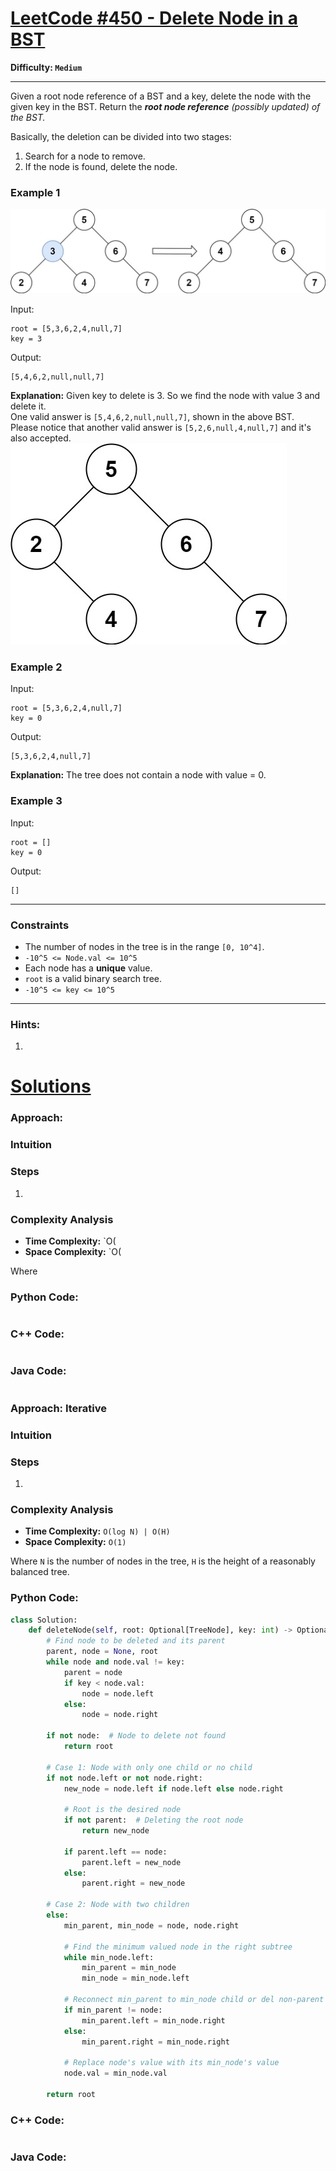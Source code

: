 # [LeetCode #450 - Delete Node in a BST](https://leetcode.com/problems/delete-node-in-a-bst/)

**Difficulty: `Medium`**

---

Given a root node reference of a BST and a key, delete the node with the given key in the BST. Return the ***root node reference*** *(possibly updated) of the BST.*

Basically, the deletion can be divided into two stages:
1. Search for a node to remove.
2. If the node is found, delete the node.

### Example 1

![Example 1 Image](del_node_1.jpg)

Input: 
```
root = [5,3,6,2,4,null,7]
key = 3
```
Output: 
```
[5,4,6,2,null,null,7]
```

**Explanation:** Given key to delete is 3. So we find the node with value 3 and delete it.  
One valid answer is `[5,4,6,2,null,null,7]`, shown in the above BST.  
Please notice that another valid answer is `[5,2,6,null,4,null,7]` and it's also accepted.  
![Example 1 supplement](del_node_supp.jpg)

### Example 2

Input: 
```
root = [5,3,6,2,4,null,7]
key = 0
```
Output: 
```
[5,3,6,2,4,null,7]
```
**Explanation:** The tree does not contain a node with value = 0.


### Example 3

Input: 
```
root = []
key = 0
```
Output: 
```
[]
```

---

### Constraints
- The number of nodes in the tree is in the range `[0, 10^4]`.
- `-10^5 <= Node.val <= 10^5`
- Each node has a **unique** value.
- `root` is a valid binary search tree.
- `-10^5 <= key <= 10^5`

---

### Hints:
1. 


# [Solutions](https://github.com/Reddimus/LeetCode_Notes/tree/main/Trees/Medium/LC_450-Delete_Node_in_a_BST)

### Approach: 

### Intuition

### Steps
1. 

### Complexity Analysis
- **Time Complexity:** `O(
- **Space Complexity:** `O(

Where 

### Python Code:
```python
```

### C++ Code:
```cpp
```

### Java Code:
```java
```

### Approach: Iterative

### Intuition

### Steps
1. 

### Complexity Analysis
- **Time Complexity:** `O(log N) | O(H)`  
- **Space Complexity:** `O(1)`  

Where `N` is the number of nodes in the tree, `H` is the height of a reasonably balanced tree.

### Python Code:
```python
class Solution:
    def deleteNode(self, root: Optional[TreeNode], key: int) -> Optional[TreeNode]:
        # Find node to be deleted and its parent
        parent, node = None, root
        while node and node.val != key:
            parent = node
            if key < node.val:
                node = node.left
            else:
                node = node.right

        if not node:  # Node to delete not found
            return root

        # Case 1: Node with only one child or no child
        if not node.left or not node.right:
            new_node = node.left if node.left else node.right

            # Root is the desired node
            if not parent:  # Deleting the root node
                return new_node

            if parent.left == node:
                parent.left = new_node
            else:
                parent.right = new_node

        # Case 2: Node with two children
        else:
            min_parent, min_node = node, node.right

            # Find the minimum valued node in the right subtree
            while min_node.left:
                min_parent = min_node
                min_node = min_node.left

            # Reconnect min_parent to min_node child or del non-parent min_node
            if min_parent != node:
                min_parent.left = min_node.right
            else:
                min_parent.right = min_node.right

            # Replace node's value with its min_node's value
            node.val = min_node.val

        return root
```

### C++ Code:
```cpp
```

### Java Code:
```java
```
